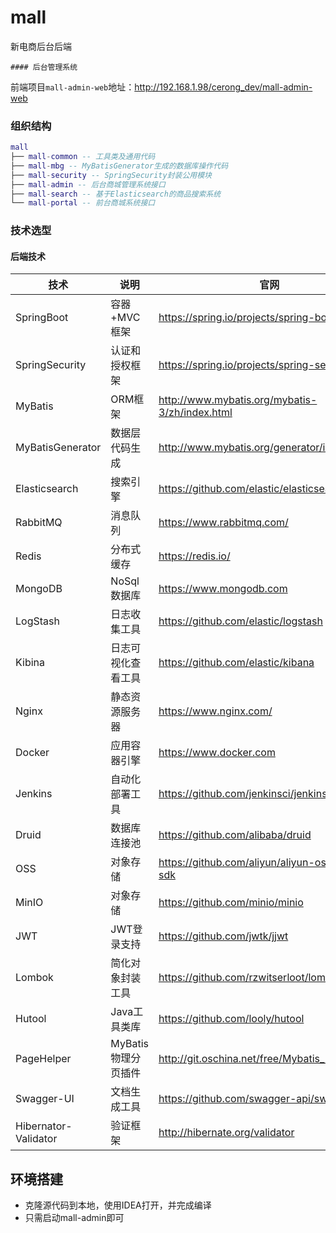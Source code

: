 # mall
  新电商后台后端
  
    #### 后台管理系统
  
  前端项目`mall-admin-web`地址：http://192.168.1.98/cerong_dev/mall-admin-web
   
  ### 组织结构
  
  ``` lua
  mall
  ├── mall-common -- 工具类及通用代码
  ├── mall-mbg -- MyBatisGenerator生成的数据库操作代码
  ├── mall-security -- SpringSecurity封装公用模块
  ├── mall-admin -- 后台商城管理系统接口
  ├── mall-search -- 基于Elasticsearch的商品搜索系统
  └── mall-portal -- 前台商城系统接口
  ```
  
  ### 技术选型
  
  #### 后端技术
  
  | 技术                 | 说明                | 官网                                           |
  | -------------------- | ------------------- | ---------------------------------------------- |
  | SpringBoot           | 容器+MVC框架        | https://spring.io/projects/spring-boot         |
  | SpringSecurity       | 认证和授权框架      | https://spring.io/projects/spring-security     |
  | MyBatis              | ORM框架             | http://www.mybatis.org/mybatis-3/zh/index.html |
  | MyBatisGenerator     | 数据层代码生成      | http://www.mybatis.org/generator/index.html    |
  | Elasticsearch        | 搜索引擎            | https://github.com/elastic/elasticsearch       |
  | RabbitMQ             | 消息队列            | https://www.rabbitmq.com/                      |
  | Redis                | 分布式缓存          | https://redis.io/                              |
  | MongoDB              | NoSql数据库         | https://www.mongodb.com                        |
  | LogStash             | 日志收集工具        | https://github.com/elastic/logstash            |
  | Kibina               | 日志可视化查看工具  | https://github.com/elastic/kibana              |
  | Nginx                | 静态资源服务器      | https://www.nginx.com/                         |
  | Docker               | 应用容器引擎        | https://www.docker.com                         |
  | Jenkins              | 自动化部署工具      | https://github.com/jenkinsci/jenkins           |
  | Druid                | 数据库连接池        | https://github.com/alibaba/druid               |
  | OSS                  | 对象存储            | https://github.com/aliyun/aliyun-oss-java-sdk  |
  | MinIO                | 对象存储            | https://github.com/minio/minio                 |
  | JWT                  | JWT登录支持         | https://github.com/jwtk/jjwt                   |
  | Lombok               | 简化对象封装工具    | https://github.com/rzwitserloot/lombok         |
  | Hutool               | Java工具类库        | https://github.com/looly/hutool                |
  | PageHelper           | MyBatis物理分页插件 | http://git.oschina.net/free/Mybatis_PageHelper |
  | Swagger-UI           | 文档生成工具        | https://github.com/swagger-api/swagger-ui      |
  | Hibernator-Validator | 验证框架            | http://hibernate.org/validator                 |
  
    
  ## 环境搭建
  
  - 克隆源代码到本地，使用IDEA打开，并完成编译
  - 只需启动mall-admin即可
  
  